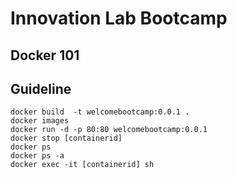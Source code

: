 # Innovation Lab Bootcamp
## Docker 101
## Guideline
```
docker build  -t welcomebootcamp:0.0.1 .
docker images
docker run -d -p 80:80 welcomebootcamp:0.0.1
docker stop [containerid]
docker ps
docker ps -a
docker exec -it [containerid] sh
```